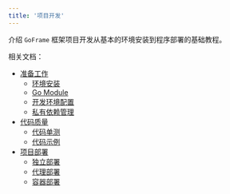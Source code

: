 ```yaml
---
title: '项目开发'
---
```


介绍 `GoFrame` 框架项目开发从基本的环境安装到程序部署的基础教程。

相关文档：

- [准备工作](/docs/项目开发/准备工作)
  - [环境安装](/docs/项目开发/准备工作/环境安装)
  - [Go Module](/docs/项目开发/准备工作/Go%20Module)
  - [开发环境配置](/docs/项目开发/准备工作/开发环境配置)
  - [私有依赖管理](/docs/项目开发/准备工作/私有依赖管理)
- [代码质量](/docs/项目开发/代码质量)
  - [代码单测](/docs/项目开发/代码质量/代码单测)
  - [代码示例](/docs/项目开发/代码质量/代码示例)
- [项目部署](/docs/项目开发/项目部署)
  - [独立部署](/docs/项目开发/项目部署/独立部署)
  - [代理部署](/docs/项目开发/项目部署/代理部署)
  - [容器部署](/docs/项目开发/项目部署/容器部署)